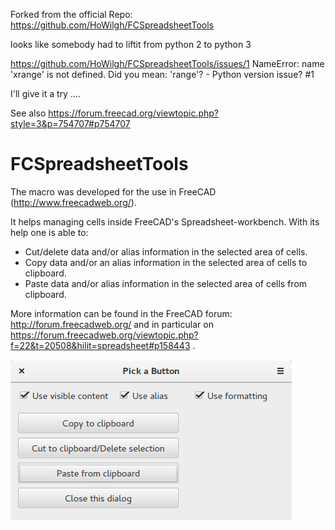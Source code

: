 Forked from the official Repo:
https://github.com/HoWilgh/FCSpreadsheetTools

looks like somebody had to liftit from python 2 to python 3

https://github.com/HoWilgh/FCSpreadsheetTools/issues/1
 NameError: name 'xrange' is not defined. Did you mean: 'range'? - Python version issue? #1 

I'll give it a try ....

See also
https://forum.freecad.org/viewtopic.php?style=3&p=754707#p754707


# FCSpreadsheetTools
The macro was developed for the use in FreeCAD (http://www.freecadweb.org/).

It helps managing cells inside FreeCAD's Spreadsheet-workbench. With its help one is able to:
*  Cut/delete data and/or alias information in the selected area of cells.
*  Copy data and/or an alias information in the selected area of cells to clipboard.
*  Paste data and/or alias information in the selected area of cells from clipboard.

More information can be found in the FreeCAD forum: http://forum.freecadweb.org/ and in particular on https://forum.freecadweb.org/viewtopic.php?f=22&t=20508&hilit=spreadsheet#p158443 .

![Screenshot of the ui](https://github.com/HoWilgh/FCSpreadsheetTools/blob/master/Screenshot%20from%202017-09-02%2020-01-49.png)
